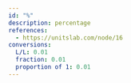```yaml
---
id: "%"
description: percentage
references:
  - https://unitslab.com/node/16
conversions:
  L/L: 0.01
  fraction: 0.01
  proportion of 1: 0.01
---
```


